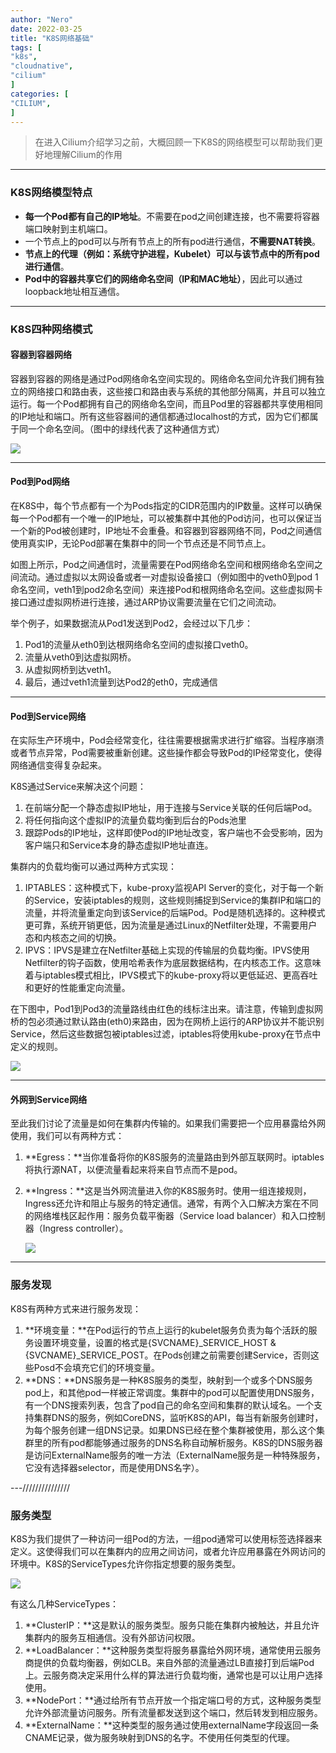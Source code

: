 ```yaml
---
author: "Nero"
date: 2022-03-25
title: "K8S网络基础"
tags: [
"k8s",
"cloudnative",
"cilium"
]
categories: [
"CILIUM",
]
---
```


> 在进入Cilium介绍学习之前，大概回顾一下K8S的网络模型可以帮助我们更好地理解Cilium的作用

---

### K8S网络模型特点

- **每一个Pod都有自己的IP地址**。不需要在pod之间创建连接，也不需要将容器端口映射到主机端口。
- 一个节点上的pod可以与所有节点上的所有pod进行通信，**不需要NAT转换**。
- **节点上的代理（例如：系统守护进程，Kubelet）可以与该节点中的所有pod进行通信**。
- **Pod中的容器共享它们的网络命名空间（IP和MAC地址）**，因此可以通过loopback地址相互通信。

---

### K8S四种网络模式

#### 容器到容器网络

容器到容器的网络是通过Pod网络命名空间实现的。网络命名空间允许我们拥有独立的网络接口和路由表，这些接口和路由表与系统的其他部分隔离，并且可以独立运行。每一个Pod都拥有自己的网络命名空间，而且Pod里的容器都共享使用相同的IP地址和端口。所有这些容器间的通信都通过localhost的方式，因为它们都属于同一个命名空间。（图中的绿线代表了这种通信方式）

![](https://mmbiz.qpic.cn/sz_mmbiz_jpg/vibjb3KpB2ay6ErgWiaDIpbjsUorz9KQvVcltib73Z53WZQLI45TuNZN0lXuGMjr9yBQS7q7L8cAicF8QpuUXJXMcQ/0?wx_fmt=jpeg)

---

#### Pod到Pod网络

在K8S中，每个节点都有一个为Pods指定的CIDR范围内的IP数量。这样可以确保每一个Pod都有一个唯一的IP地址，可以被集群中其他的Pod访问，也可以保证当一个新的Pod被创建时，IP地址不会重叠。和容器到容器网络不同，Pod之间通信使用真实IP，无论Pod部署在集群中的同一个节点还是不同节点上。

如图上所示，Pod之间通信时，流量需要在Pod网络命名空间和根网络命名空间之间流动。通过虚拟以太网设备或者一对虚拟设备接口（例如图中的veth0到pod 1命名空间，veth1到pod2命名空间）来连接Pod和根网络命名空间。这些虚拟网卡接口通过虚拟网桥进行连接，通过ARP协议需要流量在它们之间流动。

举个例子，如果数据流从Pod1发送到Pod2，会经过以下几步：

1. Pod1的流量从eth0到达根网络命名空间的虚拟接口veth0。
2. 流量从veth0到达虚拟网桥。
3. 从虚拟网桥到达veth1。
4. 最后，通过veth1流量到达Pod2的eth0，完成通信

---

#### Pod到Service网络

在实际生产环境中，Pod会经常变化，往往需要根据需求进行扩缩容。当程序崩溃或者节点异常，Pod需要被重新创建。这些操作都会导致Pod的IP经常变化，使得网络通信变得复杂起来。

K8S通过Service来解决这个问题：

1. 在前端分配一个静态虚拟IP地址，用于连接与Service关联的任何后端Pod。
2. 将任何指向这个虚拟IP的流量负载均衡到后台的Pods池里
3. 跟踪Pods的IP地址，这样即使Pod的IP地址改变，客户端也不会受影响，因为客户端只和Service本身的静态虚拟IP地址直连。

集群内的负载均衡可以通过两种方式实现：

1. IPTABLES：这种模式下，kube-proxy监视API Server的变化，对于每一个新的Service，安装iptables的规则，这些规则捕捉到Service的集群IP和端口的流量，并将流量重定向到该Service的后端Pod。Pod是随机选择的。这种模式更可靠，系统开销更低，因为流量是通过Linux的Netfilter处理，不需要用户态和内核态之间的切换。
2. IPVS：IPVS是建立在Netfilter基础上实现的传输层的负载均衡。IPVS使用Netfilter的钩子函数，使用哈希表作为底层数据结构，在内核态工作。这意味着与iptables模式相比，IPVS模式下的kube-proxy将以更低延迟、更高吞吐和更好的性能重定向流量。

在下图中，Pod1到Pod3的流量路线由红色的线标注出来。请注意，传输到虚拟网桥的包必须通过默认路由(eth0)来路由，因为在网桥上运行的ARP协议并不能识别Service，然后这些数据包被iptables过滤，iptables将使用kube-proxy在节点中定义的规则。

![](https://mmbiz.qpic.cn/sz_mmbiz_jpg/vibjb3KpB2ay6ErgWiaDIpbjsUorz9KQvVwA70mbg6T7obsELQOmYU1RsPcjdS0CbPyhYrylz4Ywd1KpkA9GGMxA/0?wx_fmt=jpeg)

---

#### 外网到Service网络

至此我们讨论了流量是如何在集群内传输的。如果我们需要把一个应用暴露给外网使用，我们可以有两种方式：

1. **Egress：**当你准备将你的K8S服务的流量路由到外部互联网时。iptables将执行源NAT，以便流量看起来将来自节点而不是pod。

2. **Ingress：**这是当外网流量进入你的K8S服务时。使用一组连接规则，Ingress还允许和阻止与服务的特定通信。通常，有两个入口解决方案在不同的网络堆栈区起作用：服务负载平衡器（Service load balancer）和入口控制器（Ingress controller）。

   ![](https://mmbiz.qpic.cn/sz_mmbiz_jpg/vibjb3KpB2ay6ErgWiaDIpbjsUorz9KQvVlmKHGkr9ibzFd7tcx8N6GZodp0w6wR67wA8HVgBOKeqbSm4vBIfd6aw/0?wx_fmt=jpeg)

---

### 服务发现

K8S有两种方式来进行服务发现：

1. **环境变量：**在Pod运行的节点上运行的kubelet服务负责为每个活跃的服务设置环境变量，设置的格式是{SVCNAME}\_SERVICE_HOST & {SVCNAME}_SERVICE_POST。在Pods创建之前需要创建Service，否则这些Posd不会填充它们的环境变量。
2. **DNS：**DNS服务是一种K8S服务的类型，映射到一个或多个DNS服务pod上，和其他pod一样被正常调度。集群中的pod可以配置使用DNS服务，有一个DNS搜索列表，包含了pod自己的命名空间和集群的默认域名。一个支持集群DNS的服务，例如CoreDNS，监听K8S的API，每当有新服务创建时，为每个服务创建一组DNS记录。如果DNS已经在整个集群被使用，那么这个集群里的所有pod都能够通过服务的DNS名称自动解析服务。K8S的DNS服务器是访问ExternalName服务的唯一方法（ExternalName服务是一种特殊服务，它没有选择器selector，而是使用DNS名字）。

---///////////////

### 服务类型

K8S为我们提供了一种访问一组Pod的方法，一组pod通常可以使用标签选择器来定义。这使得我们可以在集群内的应用之间访问，或者允许应用暴露在外网访问的环境中。K8S的ServiceTypes允许你指定想要的服务类型。

![](https://mmbiz.qpic.cn/sz_mmbiz_png/vibjb3KpB2ay6ErgWiaDIpbjsUorz9KQvVpzoLdM9Iqcnm0Zl2hwtwyNRKP5mu97ndl6zuwxxLsHDZCETS3fUk0Q/0?wx_fmt=png)

有这么几种ServiceTypes：

1. **ClusterIP：**这是默认的服务类型。服务只能在集群内被触达，并且允许集群内的服务互相通信。没有外部访问权限。
2. **LoadBalancer：**这种服务类型将服务暴露给外网环境，通常使用云服务商提供的负载均衡器，例如CLB。来自外部的流量通过LB直接打到后端Pod上。云服务商决定采用什么样的算法进行负载均衡，通常也是可以让用户选择使用。
3. **NodePort：**通过给所有节点开放一个指定端口号的方式，这种服务类型允许外部流量访问服务。所有流量都发送到这个端口，然后转发到相应服务。
4. **ExternalName：**这种类型的服务通过使用externalName字段返回一条CNAME记录，做为服务映射到DNS的名字。不使用任何类型的代理。


